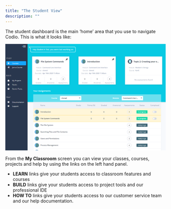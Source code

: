 ```yaml
---
title: "The Student View"
description: ""
---
```


The student dashboard is the main ‘home’ area that you use to navigate Codio. This is what it looks like:

![authtoken](/img/what_students_do/studentdashboard.png)

From the **My Classroom** screen you can view your classes, courses, projects and help by using the links on the left hand panel.

- **LEARN** links give your students access to classroom features and courses
- **BUILD** links give your students access to project tools and our professional IDE
- **HOW TO** links give your students access to our customer service team and our help documentation.



